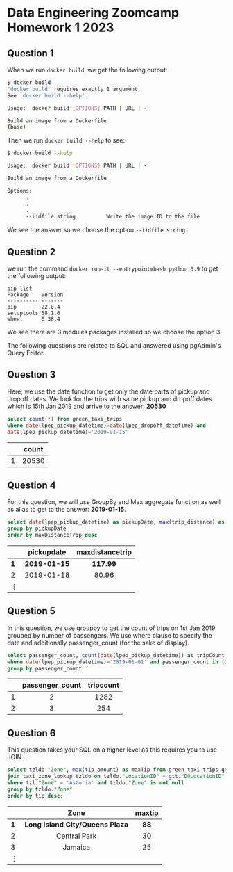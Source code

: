 # Data Engineering Zoomcamp Homework 1 2023

## Question 1  

When we run `docker build`, we get the following output:  

```bash
$ docker build
"docker build" requires exactly 1 argument.
See 'docker build --help'.

Usage:  docker build [OPTIONS] PATH | URL | -

Build an image from a Dockerfile
(base)
```    

Then we run `docker build --help` to see:
```bash
$ docker build --help

Usage:  docker build [OPTIONS] PATH | URL | -

Build an image from a Dockerfile

Options:
      .
      .
      .
      --iidfile string          Write the image ID to the file
```
We see the answer so we choose the option `--iidfile string`.

## Question 2  

we run the command `docker run-it --entrypoint=bash python:3.9` to get the following output:
```
pip list
Package    Version
---------- -------
pip        22.0.4
setuptools 58.1.0
wheel      0.38.4
```
We see there are 3 modules packages installed so we choose the option 3.

The following questions are related to SQL and answered using pgAdmin's Query Editor.

## Question 3  

Here, we use the date function to get only the date parts of pickup and dropoff dates. We look for the trips with same pickup and dropoff dates which is 15th Jan 2019 and arrive to the answer: **20530**

```sql
select count(*) from green_taxi_trips
where date(lpep_pickup_datetime)=date(lpep_dropoff_datetime) and
date(lpep_pickup_datetime)='2019-01-15'
```
<!-- <img width="150" height="!50" alt="image" src="https://user-images.githubusercontent.com/38995624/214545424-c0df75b2-a059-44c5-b96d-618fefd9e34d.png"> -->
  
|    | count  |  
| ------------- |:-------------:| 
| 1     | 20530 |  

## Question 4  

For this question, we will use GroupBy and Max aggregate function as well as alias to get to the answer: **2019-01-15**.
```sql
select date(lpep_pickup_datetime) as pickupDate, max(trip_distance) as maxDistanceTrip from green_taxi_trips
group by pickupDate
order by maxDistanceTrip desc
```  
|    | pickupdate  |  maxdistancetrip  |  
| ------------- |:-------------:|:-------------:| 
| **1** | **2019-01-15** | **117.99** |  
| 2 | 2019-01-18 | 80.96 |  
| $\vdots$ | | |  

<!-- <img width="250" height="200" alt="image" src="https://user-images.githubusercontent.com/38995624/214547512-19bebe30-75d8-42d7-9779-e21e7afae94a.png"> -->

## Question 5

In this question, we use groupby to get the count of trips on 1st Jan 2019 grouped by number of passengers. We use where clause to specify the date and additionally passenger_count (for the sake of display).

```sql
select passenger_count, count(date(lpep_pickup_datetime)) as tripCount from green_taxi_trips
where date(lpep_pickup_datetime)='2019-01-01' and passenger_count in (2,3)
group by passenger_count
```
|    | passenger_count  |  tripcount  |  
| ------------- |:-------------:|:-------------:| 
| 1 | 2 | 1282 |  
| 2 | 3 | 254 |  

<!-- <img width="200" height="100" alt="image" src="https://user-images.githubusercontent.com/38995624/214548045-44feb496-17a9-48a4-9169-f248f3a59a09.png"> -->

## Question 6  

This question takes your SQL on a higher level as this requires you to use JOIN.
```sql
select tzldo."Zone", max(tip_amount) as maxTip from green_taxi_trips gtt join taxi_zone_lookup tzl on tzl."LocationID" = gtt."PULocationID"
join taxi_zone_lookup tzldo on tzldo."LocationID" = gtt."DOLocationID"
where tzl."Zone" = 'Astoria' and tzldo."Zone" is not null
group by tzldo."Zone"
order by tip desc;
```
|    | Zone  |  maxtip  |  
| ------------- |:-------------:|:-------------:|  
| **1** | **Long Island City/Queens Plaza** | **88** |  
| 2 | Central Park | 30 |  
| 3 | Jamaica | 25 |  
| $\vdots$ | | |
